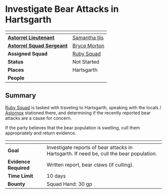 # Investigate Bear Attacks in Hartsgarth

| []() | |
| --- | --- |
| **[Astorrel Lieutenant](../ranks/5-lieutenant.md)** | [Samantha Ilis](../../../../../people/samantha-ilis.md) |
| **[Astorrel Squad Sergeant](../ranks/4-squad-sergeant.md)** | [Bryce Morton](../../../../../people/bryce-morton.md) |
| **Assigned Squad** | [Ruby Squad](../squads/ruby.md) |
| **Status** | Not Started |
| **Places** | Hartsgarth |
| **People** | |

## Summary

[Ruby Squad](../squads/ruby.md) is tasked with traveling to Hartsgarth, speaking with the locals / [Astornox](../../astornox.md) stationed there, and determining if the recently reported bear attacks are a cause for concern.

If the party believes that the bear population is swelling, cull them appropriately and return evidence.

| []() | |
| --- | --- |
| **Goal** | Investigate reports of bear attacks in Hartsgarth. If need be, cull the bear population. |
| **Evidence Required** | Written report, bear claws (if culling). |
| **Time Limit** | 10 days |
| **Bounty** | Squad Hand: 30 gp |
